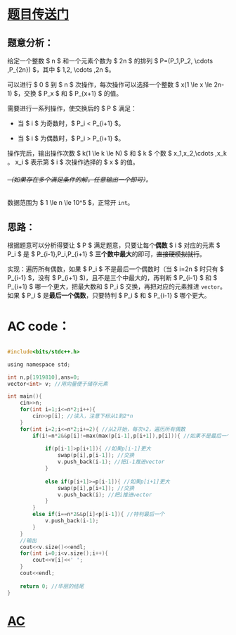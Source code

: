 # [题目传送门](https://www.luogu.com.cn/problem/AT_agc058_a)

## 题意分析：

给定一个整数 $ n $ 和一个元素个数为 $ 2n $ 的排列 $ P=(P_1,P_2, \cdots ,P_{2n}) $，其中 $ 1,2, \cdots ,2n $。

可以进行 $ 0 $ 到 $ n $ 次操作，每次操作可以选择一个整数 $ x(1 \le x \le 2n-1) $，交换 $ P_x $ 和 $ P_{x+1} $ 的值。

需要进行一系列操作，使交换后的 $ P $ 满足：

- 当 $ i $ 为奇数时，$ P_i < P_{i+1} $。

- 当 $ i $ 为偶数时，$ P_i > P_{i+1} $。 

操作完后，输出操作次数 $ k(1 \le k \le N) $ 和 $ k $ 个数 $ x_1,x_2,\cdots ,x_k $。$ x_i $ 表示第 $ i $ 次操作选择的 $ x $ 的值。

###### ~~（如果存在多个满足条件的解，任意输出一个即可）~~。

数据范围为 $ 1 \le n \le 10^5 $，正常开 ` int `。

## 思路：

根据题意可以分析得要让 $ P $ 满足题意，只要让每个**偶数** $ i $ 对应的元素 $ P_i $ 是 $ P_{i-1},P_i,P_{i+1} $ **三个数中最大**的即可，~~直接硬模拟就行~~。

实现：遍历所有偶数，如果 $ P_i $ 不是最后一个偶数时（当 $ i=2n $ 时只有 $ P_{i-1} $，没有 $ P_{i+1} $)，且不是三个中最大的，再判断 $ P_{i-1} $ 和 $ P_{i+1} $ 哪一个更大，把最大数和 $ P_i $ 交换，再把对应的元素推进 `vector`。如果 $ P_i $ 是**最后一个偶数**，只要特判 $ P_i $ 和 $ P_{i-1} $ 哪个更大。

# AC code：

```c

#include<bits/stdc++.h>

using namespace std;

int n,p[1919810],ans=0;
vector<int> v; //用向量便于储存元素 

int main(){
	cin>>n;
	for(int i=1;i<=n*2;i++){
		cin>>p[i]; //读入，注意下标从1到2*n 
	}
	for(int i=2;i<=n*2;i+=2){ //从2开始，每次+2，遍历所有偶数 
		if(i!=n*2&&p[i]!=max(max(p[i-1],p[i+1]),p[i])){ //如果不是最后一个偶数，而且p[i]不是三个中最大的 
		
			if(p[i-1]>p[i+1]){ //如果p[i-1]更大 
				swap(p[i],p[i-1]); //交换
				v.push_back(i-1); //把i-1推进vector 
			}
			
			else if(p[i+1]>=p[i-1]){ //如果p[i+1]更大 
				swap(p[i],p[i+1]); //交换
				v.push_back(i); //把i推进vector 
			}
		}
		else if(i==n*2&&p[i]<p[i-1]){ //特判最后一个 
			v.push_back(i-1);
		}
	}
	//输出 
	cout<<v.size()<<endl;
	for(int i=0;i<v.size();i++){
		cout<<v[i]<<' ';
	}
	cout<<endl;
    
	return 0; //华丽的结尾
}
```


# [AC](https://www.luogu.com.cn/record/116701926)